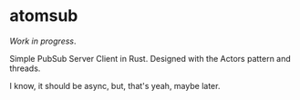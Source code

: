 # atomsub

_Work in progress_.

Simple PubSub Server Client in Rust. Designed with the Actors pattern and
threads.

I know, it should be async, but, that's yeah, maybe later.
